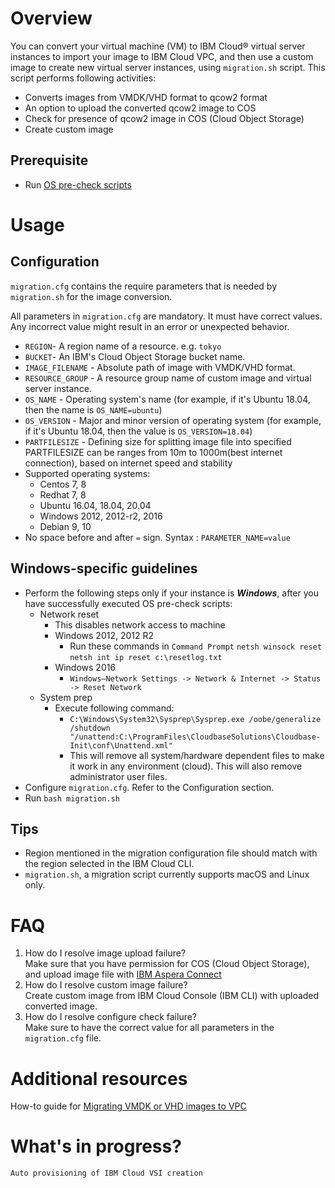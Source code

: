 # Overview
You can convert your virtual machine (VM) to IBM Cloud® virtual server instances to import your image to IBM Cloud VPC, and then use a custom image to create new virtual server instances, using `migration.sh` script.
This script performs following activities:
- Converts images from VMDK/VHD format to qcow2 format
- An option to upload the converted qcow2 image to COS
- Check for presence of qcow2 image in COS (Cloud Object Storage)
- Create custom image

## Prerequisite
- Run [OS pre-check scripts](https://github.com/IBM-Cloud/vpc-migration-tools/tree/main/os-precheck-scripts)

# Usage
## Configuration
`migration.cfg` contains the require parameters that is needed by `migration.sh` for the image conversion.

All parameters in `migration.cfg` are mandatory. It must have correct values. Any incorrect value might result in an error or unexpected behavior.
- `REGION`- A region name of a resource. e.g. `tokyo`
- `BUCKET`- An IBM's Cloud Object Storage bucket name.
- `IMAGE_FILENAME` - Absolute path of image with VMDK/VHD format.
- `RESOURCE_GROUP` - A resource group name of custom image and virtual server instance.
- `OS_NAME` - Operating system's name (for example, if it's Ubuntu 18.04, then the name is `OS_NAME=ubuntu`)
- `OS_VERSION` - Major and minor version of operating system (for example,  if it's Ubuntu 18.04, then the value is `OS_VERSION=18.04`)
- `PARTFILESIZE` - Defining size for splitting image file into specified PARTFILESIZE can be ranges from 10m to 1000m(best internet connection), based on internet speed and stability
- Supported operating systems:
    - Centos 7, 8
    - Redhat 7, 8
    - Ubuntu 16.04, 18.04, 20.04
    - Windows 2012, 2012-r2, 2016
    - Debian 9, 10
- No space before and after `=` sign. Syntax : `PARAMETER_NAME=value`

## Windows-specific guidelines
- Perform the following steps only if your instance is _**Windows**_, after you have successfully executed OS pre-check scripts:
    - Network reset
        - This disables network access to machine
        - Windows 2012, 2012 R2
            - Run these commands in `Command Prompt`
                `netsh winsock reset`
                `netsh int ip reset c:\resetlog.txt`
        - Windows 2016
            - `Windows–Network Settings -> Network & Internet -> Status -> Reset Network`
    - System prep
        - Execute following command:
            - `C:\Windows\System32\Sysprep\Sysprep.exe /oobe/generalize /shutdown "/unattend:C:\ProgramFiles\CloudbaseSolutions\Cloudbase-Init\conf\Unattend.xml"`
            - This will remove all system/hardware dependent files to make it work in any environment (cloud). This will also remove administrator user files.
- Configure `migration.cfg`. Refer to the Configuration section.
- Run `bash migration.sh`

## Tips
- Region mentioned in the migration configuration file should match with the region selected in the IBM Cloud CLI.
- `migration.sh`, a migration script currently supports macOS and Linux only.

# FAQ
1. How do I resolve image upload failure? <br>
Make sure that you have permission for COS (Cloud Object Storage), and upload image file with [IBM Aspera Connect](https://www.ibm.com/aspera/connect/?_ga=2.134595447.766023478.1613905997-390697858.1610435302&cm_mc_uid=45064290964216104353014&cm_mc_sid_50200000=13124331614254049945  "IBM Aspera Connect")
2. How do I resolve custom image failure? <br>
Create custom image from IBM Cloud Console (IBM CLI) with uploaded converted image.
3. How do I resolve configure check failure? <br>
Make sure to have the correct value for all parameters in the `migration.cfg` file.

# Additional resources
How-to guide for [Migrating VMDK or VHD images to VPC](https://cloud.ibm.com/docs/cloud-infrastructure?topic=cloud-infrastructure-migrating-images-vpc)

# What's in progress?
    Auto provisioning of IBM Cloud VSI creation 

